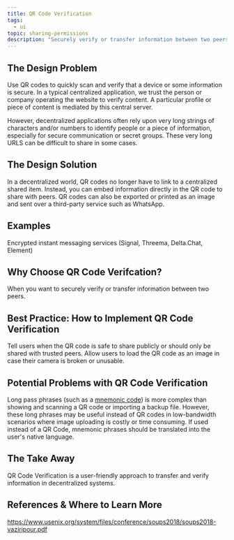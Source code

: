 ```yaml
---
title: QR Code Verification
tags:
  - ui
topic: sharing-permissions
description: "Securely verify or transfer information between two peers."
---
```


## The Design Problem

Use QR codes to quickly scan and verify that a device or some information is secure. In a typical centralized application, we trust the person or company operating the website to verify content. A particular profile or piece of content is mediated by this central server.

However, decentralized applications often rely upon very long strings of characters and/or numbers to identify people or a piece of information, especially for secure communication or secret groups. These very long URLS can be difficult to share in some cases.

## The Design Solution

In a decentralized world, QR codes no longer have to link to a centralized shared item. Instead, you can embed information directly in the QR code to share with peers. QR codes can also be exported or printed as an image and sent over a third-party service such as WhatsApp.

## Examples

Encrypted instant messaging services (Signal, Threema, Delta.Chat, Element)

## Why Choose QR Code Verifcation?

When you want to securely verify or transfer information between two peers.

## Best Practice: How to Implement QR Code Verification

Tell users when the QR code is safe to share publicly or should only be shared with trusted peers.
Allow users to load the QR code as an image in case their camera is broken or unusable.

## Potential Problems with QR Code Verification

Long pass phrases (such as a [mnemonic code](https://en.wikipedia.org/wiki/Mnemonic)) is more complex than showing and scanning a QR code or importing a backup file. However, these long phrases may be useful instead of QR codes in low-bandwidth scenarios where image uploading is costly or time consuming. If used instead of a QR Code, mnemonic phrases should be translated into the user's native language.

## The Take Away

QR Code Verification is a user-friendly approach to transfer and verify information in decentralized systems.

## References & Where to Learn More

https://www.usenix.org/system/files/conference/soups2018/soups2018-vaziripour.pdf
